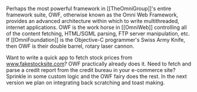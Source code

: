 

Perhaps the most powerful framework in [[TheOmniGroup]]'s entire framework suite, OWF, otherwise known as the Omni Web Framework, provides an advanced architecture within which to write multithreaded, internet applications. OWF is the work horse in [[OmniWeb]] controlling all of the content fetching, HTML/SGML parsing, FTP server manipulation, etc. If [[OmniFoundation]] is the Objective-C programmer's Swiss Army Knife, then OWF is their double barrel, rotary laser cannon. 

Want to write a quick app to fetch stock prices from www.fakestocksite.com? OWF practically already does it. Need to fetch and parse a credit report from the credit bureau in your e-commerce site? Sprinkle in some custom logic and the OWF fairy does the rest. In the next version we plan on integrating back scratching and toast making.
